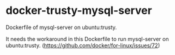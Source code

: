 # docker-trusty-mysql-server
Dockerfile of mysql-server on ubuntu:trusty.

It needs the workaround in this Dockerfile to run mysql-server on ubuntu:trusty. (https://github.com/docker/for-linux/issues/72)
